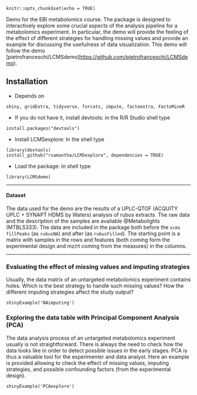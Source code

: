 
```{r setup, include=FALSE}
knitr::opts_chunk$set(echo = TRUE)
```

Demo for the EBI metabolomics course. The package is designed to interactively explore some crucial aspects of the analysis pipeline for a metabolomics experiment. In particular, the demo will provide the feeling of the effect of different strategies for handling missing values and provide an example for discussing the usefulness of data visualization. This demo will follow the demo [pietrofranceschi/LCMSdemo]https://github.com/pietrofranceschi/LCMSdemo).

## Installation

* Depends on
```
shiny, gridExtra, tidyverse, forcats, impute, factoextra, FactoMineR
```

* If you do not have it, install devtools: in the R/R Studio shell type
```{r}
install.packages("devtools")
```
* Install LCMSexplore: In the shell type
```{r}
library(devtools)
install_github("rsamantha/LCMSexplore", dependencies = TRUE) 
```

* Load the package: In shell type
```{r}
library(LCMSdemo)
```

******

#### Dataset
The data used for the demo are the results of a UPLC-QTOF (ACQUITY UPLC + SYNAPT HDMS by Waters) analysis of rubus extracts. The raw data and the description of the samples are available @Metabolights (MTBLS333). The data are included in the package both before the `xcms fillPeaks` (as `rubusNA`) and after (as `rubusFilled`). The starting point is a matrix with samples in the rows and features (both coming form the experimental design and mz/rt coming from the measures) in the columns.


*******

### Evaluating the effect of missing values and imputing strategies

Usually, the data matrix of an untargeted metabolomics experiment contains holes. Which is the best strategy to handle such missing values? How the different imputing strategies affect the study output?

```{r}
shinyExample('NAimputing')
```

### Exploring the data table with Principal Component Analysis (PCA)

The data analysis process of an untargeted metabolomics experiment usually is not straightforward. There is always the need to check how the data looks like in order to detect possible issues in the early stages. PCA is thus a valuable tool for the experimenter and data analyst. Here an example is provided allowing to check the effect of missing values, imputing strategies, and possible confounding factors (from the experimental design).

```{r}
shinyExample('PCAexplore')
```


